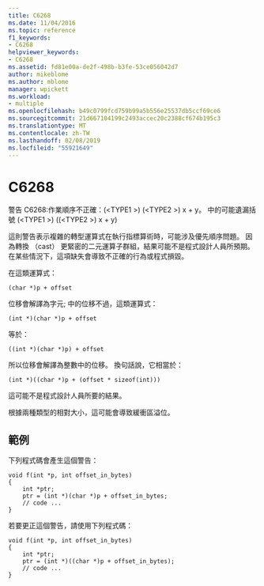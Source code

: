 ```yaml
---
title: C6268
ms.date: 11/04/2016
ms.topic: reference
f1_keywords:
- C6268
helpviewer_keywords:
- C6268
ms.assetid: fd81e00a-de2f-498b-b3fe-53ce056042d7
author: mikeblome
ms.author: mblome
manager: wpickett
ms.workload:
- multiple
ms.openlocfilehash: b49c0799fcd759b99a5b556e25537db5ccf69ce6
ms.sourcegitcommit: 21d667104199c2493accec20c2388cf674b195c3
ms.translationtype: MT
ms.contentlocale: zh-TW
ms.lasthandoff: 02/08/2019
ms.locfileid: "55921649"
---
```

# <a name="c6268"></a>C6268
警告 C6268:作業順序不正確：(\<TYPE1 >) (\<TYPE2 >) x + y。 中的可能遺漏括號 (\<TYPE1 >) ((\<TYPE2 >) x + y)

 這則警告表示複雜的轉型運算式在執行指標算術時，可能涉及優先順序問題。 因為轉換 （cast） 更緊密的二元運算子群組，結果可能不是程式設計人員所預期。 在某些情況下，這項缺失會導致不正確的行為或程式損毀。

 在這類運算式：

 `(char *)p + offset`

 位移會解譯為字元; 中的位移不過，這類運算式：

 `(int *)(char *)p + offset`

 等於：

 `((int *)(char *)p) + offset`

 所以位移會解譯為整數中的位移。 換句話說，它相當於：

 `(int *)((char *)p + (offset * sizeof(int)))`

 這可能不是程式設計人員所要的結果。

 根據兩種類型的相對大小，這可能會導致緩衝區溢位。

## <a name="example"></a>範例
 下列程式碼會產生這個警告：

```
void f(int *p, int offset_in_bytes)
{
    int *ptr;
    ptr = (int *)(char *)p + offset_in_bytes;
    // code ...
}
```

 若要更正這個警告，請使用下列程式碼：

```
void f(int *p, int offset_in_bytes)
{
    int *ptr;
    ptr = (int *)((char *)p + offset_in_bytes);
    // code ...
}
```